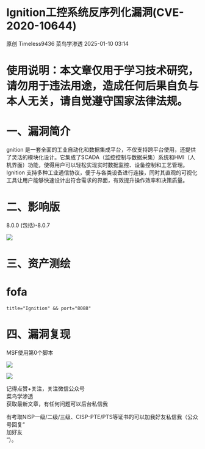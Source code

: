 #  Ignition工控系统反序列化漏洞(CVE-2020-10644)   
原创 Timeless9436  菜鸟学渗透   2025-01-10 03:14  
  
# 使用说明：本文章仅用于学习技术研究，请勿用于违法用途，造成任何后果自负与本人无关，请自觉遵守国家法律法规。  
# 一、漏洞简介  
  
gnition 是一套全面的工业自动化和数据集成平台，不仅支持跨平台使用，还提供了灵活的模块化设计。它集成了SCADA（监控控制与数据采集）系统和HMI（人机界面）功能，使得用户可以轻松实现实时数据监控、设备控制和工艺管理。Ignition 支持多种工业通信协议，便于与各类设备进行连接，同时其直观的可视化工具让用户能够快速设计出符合需求的界面，有效提升操作效率和决策质量。  
# 二、影响版  
  
8.0.0 (包括)-8.0.7  
  
![](https://mmbiz.qpic.cn/mmbiz_png/hZGcrKavvZmVO3z50gE9kMA7M4TicSCKSgFj8CalXEJBlqH85MoibESAqwLyEdhbHSH7KpHICU3TAFqDBnLYq72Q/640?wx_fmt=png&from=appmsg "")  
# 三、资产测绘  
# fofa  
```
title="Ignition" && port="8088"
```  
# 四、漏洞复现  
  
MSF使用第0个脚本  
  
![](https://mmbiz.qpic.cn/mmbiz_png/hZGcrKavvZmVO3z50gE9kMA7M4TicSCKSpt5bibAP5lQzhzIsFcUZwQqOMxPibOHCToTFBzxsZlaXic28gj0O08CTw/640?wx_fmt=png&from=appmsg "")  
  
![](https://mmbiz.qpic.cn/mmbiz_png/hZGcrKavvZmVO3z50gE9kMA7M4TicSCKSjyGXOCbTjdibu52VMHkogPBIm9qEbyVLYSzVz9F5jg31TsE7ialQy2dw/640?wx_fmt=png&from=appmsg "")  
  
记得点赞+关注，关注微信公众号  
菜鸟学渗透  
获取最新文章，有任何问题可以后台私信我  
  
有考取NISP一级/二级/三级、CISP-PTE/PTS等证书的可以加我好友私信我（公众号回复“  
加好友  
”）。  
   
  
